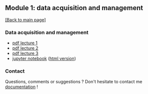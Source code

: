 ## Module 1: data acquisition and management

[[Back to main page]](../index.md)

### Data acquisition and management
- [pdf lecture 1](pdf_lectures/Data_Acquisition_and_Management_1.pdf)
- [pdf lecture 2](pdf_lectures/Data_Acquisition_and_Management_2.pdf)
- [pdf lecture 3](pdf_lectures/Data_Acquisition_and_Management_3.pdf)
- [jupyter notebook](nb_lectures/M1-D1-DM.ipynb) ([html version](nb_lectures/M1-D1-DM.html))


### Contact

Questions, comments or suggestions ? Don't hesitate to contact me [documentation](zufferey.marie@bluewin.ch) !
